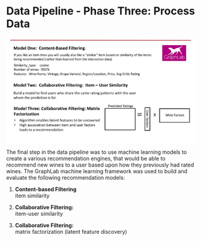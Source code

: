 # Data Pipeline - Phase Three:  Process Data

<img align="center" src="Data_Pipeline_3.jpg">


The final step in the data pipeline was to use machine learning models to create a various recommendation engines, that would be able to recommend new wines to a user based upon how they previously had rated wines.  The GraphLab machine learning framework was used to build and evaluate the following recommendation models:


1. <b>Content-based Filtering</b> <br>item similarity

2. <b>Collaborative Filtering:</b> <br>item-user similarity

3. <b>Collaborative Filtering:</b> <br>matrix factorization (latent feature discovery)
<br>
